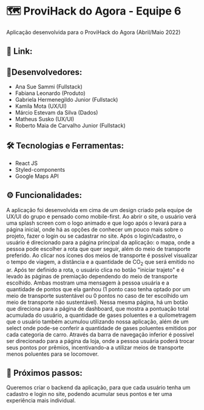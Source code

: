# 🗺 ProviHack do Agora - Equipe 6
Aplicação desenvolvida para o ProviHack do Agora (Abril/Maio 2022)

## 🔗 Link: 

## 👥Desenvolvedores:
- Ana Sue Sammi (Fullstack)
- Fabiana Leonardo (Produto)
- Gabriela Hermenegildo Junior (Fullstack)
- Kamila Mota (UX/UI)
- Márcio Estevam da Silva (Dados)
- Matheus Susko (UX/UI)
- Roberto Maia de Carvalho Junior (Fullstack)

## 🛠 Tecnologias e Ferramentas:
- React JS
- Styled-components
- Google Maps API

## ⚙️ Funcionalidades: 
A aplicação foi desenvolvida em cima de um design criado pela equipe de UX/UI do grupo e pensado como mobile-first. Ao abrir o site, o usuário verá uma splash screen com o logo animado e que logo após o levará para a página inicial, onde há as opções de conhecer um pouco mais sobre o projeto, fazer o login ou se cadastrar no site. Após o login/cadastro, o usuário é direcionado para a página principal da aplicação: o mapa, onde a pessoa pode escolher a rota que quer seguir, além do meio de transporte preferido. Ao clicar nos ícones dos meios de transporte é possível visualizar o tempo de viagem, a distância e a quantidade de CO<sub>2</sub> que será emitido no ar. Após ter definido a rota, o usuário clica no botão "iniciar trajeto" e é levado às páginas de premiação dependendo do meio de transporte escolhido. Ambas mostram uma mensagem à pessoa usuária e a quantidade de pontos que ela ganhou (1 ponto caso tenha optado por um meio de transporte sustentável ou 0 pontos no caso de ter escolhido um meio de transporte não sustentável). Nessa mesma página, há um botão que direciona para a página de dashboard, que mostra a pontuação total acumulada do usuário, a quantidade de gases poluentes e a quilometragem que o usuário também acumulou utilizando nossa aplicação, além de um select onde pode-se conferir a quantidade de gases poluentes emitidos por cada categoria de carro. Através da barra de navegação inferior é possível ser direcionado para a página da loja, onde a pessoa usuária poderá trocar seus pontos por prêmios, incentivando-a a utilizar meios de transporte menos poluentes para se locomover.

## 👣 Próximos passos:
Queremos criar o backend da aplicação, para que cada usuário tenha um cadastro e login no site, podendo acumular seus pontos e ter uma experiência mais individual.


